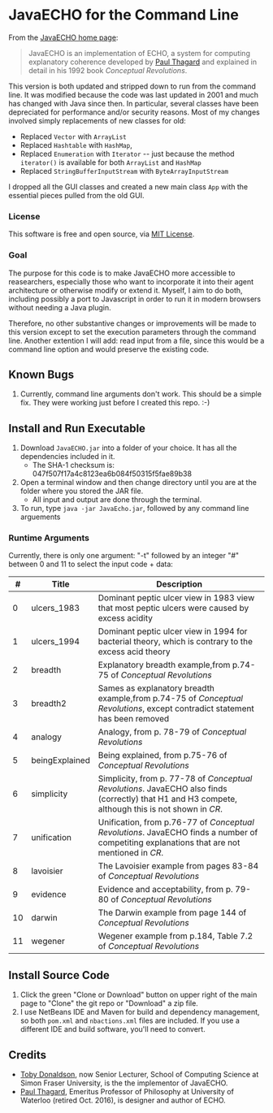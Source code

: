 # JavaECHO for the Command Line

From the [JavaECHO home page](http://cogsci.uwaterloo.ca/JavaECHO/jecho.html):

> JavaECHO is an implementation of ECHO, a system for computing explanatory coherence developed by [Paul Thagard](http://cogsci.uwaterloo.ca/Biographies/pault.html) and explained in detail in his 1992 book *Conceptual Revolutions*.

This version is both updated and stripped down to run from the command line.  It was modified because the code was last updated in 2001 and much has changed with Java since then. In particular, several classes have been depreciated for performance and/or security reasons.  Most of my changes involved simply replacements of new classes for old:

- Replaced `Vector` with `ArrayList`
- Replaced `Hashtable` with `HashMap`, 
- Replaced `Enumeration` with `Iterator` -- just because the method `iterator()` is available for both `ArrayList` and `HashMap`
- Replaced `StringBufferInputStream` with `ByteArrayInputStream`

I dropped all the GUI classes and created a new main class `App` with the essential pieces pulled from the old GUI.

### License

This software is free and open source, via [MIT License](https://github.com/russellcameronthomas/JavaECHO_command_line/blob/master/LICENCE.txt).

### Goal
The purpose for this code is to make JavaECHO more accessible to reasearchers, especially those who want to incorporate it into their agent architecture or otherwise modify or extend it.  Myself, I aim to do both, including possibly a port to Javascript in order to run it in modern browsers without needing a Java plugin.

Therefore, no other substantive changes or improvements will be made to this version except to set the execution parameters through the command line. Another extention I will add: read input from a file, since this would be a command line option and would preserve the existing code.

## Known Bugs

1. Currently, command line arguments don't work. This should be a simple fix. They were working just before I created this repo. :-)

## Install and Run Executable

1. Download `JavaECHO.jar` into a folder of your choice. It has all the dependencies included in it.
    - The SHA-1 checksum is: 047f507f17a4c8123ea6b084f50315f5fae89b38
2. Open a terminal window and then change directory until you are at the folder where you stored the JAR file.
    - All input and output are done through the terminal.
3. To run, type `java -jar JavaEcho.jar`, followed by any command line arguements

### Runtime Arguments
Currently, there is only one argument: "-t" followed by an integer "#" between 0 and 11 to select the input code + data:
    
| #  | Title | Description |
| ------------- | ------------- | ------------- |
| 0 | ulcers_1983  | Dominant peptic ulcer view in 1983 view that most peptic ulcers were caused by excess acidity  |
| 1 | ulcers_1994 |  Dominant peptic ulcer view in 1994 for bacterial theory, which is contrary to the excess acid theory |
| 2 | breadth | Explanatory breadth example,from p.74- 75 of *Conceptual Revolutions* |
| 3 | breadth2 | Sames as explanatory breadth example,from p.74-75 of *Conceptual Revolutions*, except contradict statement has been removed |
| 4 | analogy | Analogy, from p. 78-79 of *Conceptual Revolutions* |
| 5 | beingExplained | Being explained, from p.75-76 of *Conceptual Revolutions* |
| 6 | simplicity | Simplicity, from p. 77-78 of *Conceptual Revolutions*. JavaECHO also finds (correctly) that H1 and H3 compete, although this is not shown in *CR*. |
| 7 | unification | Unification, from p.76-77 of *Conceptual Revolutions*. JavaECHO finds a number of competiting explanations that are not mentioned in *CR*. |
| 8 | lavoisier | The Lavoisier example from pages 83-84 of *Conceptual Revolutions* |
| 9 | evidence | Evidence and acceptability, from p. 79-80 of *Conceptual Revolutions* |
| 10 | darwin | The Darwin example from page 144 of *Conceptual Revolutions* |
| 11 | wegener | Wegener example from p.184, Table 7.2 of *Conceptual Revolutions* |

## Install Source Code
1. Click the green "Clone or Download" button on upper right of the main page to "Clone" the git repo or "Download" a zip file.
2. I use NetBeans IDE and Maven for build and dependency management, so both `pom.xml` and `nbactions.xml` files are included. If you use a different IDE and build software, you'll need to convert.

## Credits

- [Toby Donaldson](https://www.sfu.ca/computing/people/faculty/tobydonaldson.html), now Senior Lecturer, School of Computing Science at Simon Fraser University, is the the implementor of JavaECHO. 
- [Paul Thagard](http://cogsci.uwaterloo.ca/Biographies/pault.html), Emeritus Professor of Philosophy at University of Waterloo (retired Oct. 2016), is designer and author of ECHO.
    
    
